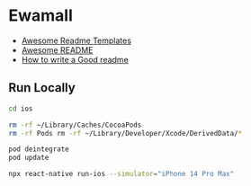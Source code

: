 
# Ewamall

 - [Awesome Readme Templates](https://awesomeopensource.com/project/elangosundar/awesome-README-templates)
 - [Awesome README](https://github.com/matiassingers/awesome-readme)
 - [How to write a Good readme](https://bulldogjob.com/news/449-how-to-write-a-good-readme-for-your-github-project)



## Run Locally


```bash
cd ios
```



```bash
rm -rf ~/Library/Caches/CocoaPods
rm -rf Pods rm -rf ~/Library/Developer/Xcode/DerivedData/* 
```



```bash
pod deintegrate 
pod update
```
```bash
npx react-native run-ios --simulator="iPhone 14 Pro Max"
```

